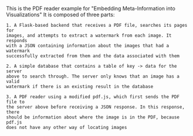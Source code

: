 This is the PDF reader example for "Embedding Meta-Information into
Visualizations"
It is composed of three parts:

    1. A Flask-based backend that receives a PDF file, searches its pages for
    images, and attempts to extract a watermark from each image. It responds
    with a JSON containing information about the images that had a watermark
    successfully extracted from them and the data associated with them

    2. A simple database that contains a table of key -> data for the server
    above to search through. The server only knows that an image has a valid
    watermark if there is an existing result in the database

    3. A PDF reader using a modified pdf.js, which first sends the PDF file to
    the server above before receiving a JSON response. In this response, there
    should be information about where the image is in the PDF, because pdf.js
    does not have any other way of locating images
